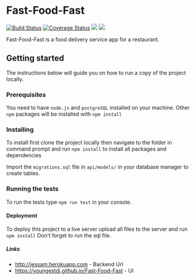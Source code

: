 # Fast-Food-Fast
[![Build Status](https://travis-ci.com/youngestdj/Fast-Food-Fast.svg?branch=api)](https://travis-ci.com/youngestdj/Fast-Food-Fast) [![Coverage Status](https://coveralls.io/repos/github/youngestdj/Fast-Food-Fast/badge.svg?branch=develop)](https://coveralls.io/github/youngestdj/Fast-Food-Fast?branch=develop) <a href="https://codeclimate.com/github/youngestdj/Fast-Food-Fast/maintainability"><img src="https://api.codeclimate.com/v1/badges/6e4f0d3aa4e45e131392/maintainability" /></a> <a href="https://codeclimate.com/github/youngestdj/Fast-Food-Fast/test_coverage"><img src="https://api.codeclimate.com/v1/badges/6e4f0d3aa4e45e131392/test_coverage" /></a>

Fast-Food-Fast​ is a food delivery service app for a restaurant.
## Getting started
The instructions below will guide you on how to run a copy of the project locally.
### Prerequisites
You need to have `node.js` and `postgreSQL` installed on your machine. Other `npm` packages will be installed with `npm install`
### Installing
To install first clone the project locally then navigate to the folder in command prompt and run `npm install` to install all packages and dependencies

Import the `migrations.sql` file in `api/models/` in your database manager to create tables.

### Running the tests
To run the tests type `npm run test` in your console.

#### Deployment
To deploy this project to a live server upload all files to the server and run `npm install` Don't forget to run the sql file.
##### Links
* http://jessam.herokuapp.com - Backend Url
* https://youngestdj.github.io/Fast-Food-Fast - UI
